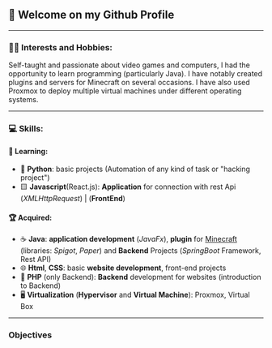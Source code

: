 ## 👋 Welcome on my Github Profile 

---
### 👨‍💻 Interests and Hobbies:

Self-taught and passionate about video games and computers,
I had the opportunity to learn programming (particularly Java).
I have notably created plugins and servers for Minecraft on several occasions.
I have also used Proxmox to deploy multiple virtual machines under different operating systems.

---
### 💻 Skills:

#### 🧠 Learning:

- 🐍 **Python**: basic projects (Automation of any kind of task or "hacking project")
- 🟨 **Javascript**(React.js): **Application** for connection with rest Api (*XMLHttpRequest*) | (**FrontEnd**)
#### 🏆 Acquired:

- ☕ **Java**: **application development** (*JavaFx*), **plugin** for [Minecraft](https://www.minecraft.net/fr-fr) (libraries: *Spigot*, *Paper*) and **Backend** Projects (*SpringBoot* Framework, Rest API)
- 🌐 **Html**, **CSS**: basic **website development**, front-end projects
- 🐘 **PHP** (only Backend): **Backend** development for websites (introduction to Backend)
- 🖥️ **Virtualization** (**Hypervisor** and **Virtual Machine**): Proxmox, Virtual Box

---
### Objectives
